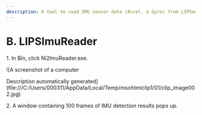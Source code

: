 ```yaml
---
description: A tool to read IMU sensor data (Accel. & Gyro) from LIPSedge camera.
---
```


# B. LIPSImuReader

1\.     In Bin, click Ni2ImuReader.exe.

![A screenshot of a computer

Description automatically generated](file:///C:/Users/000311/AppData/Local/Temp/msohtmlclip1/01/clip\_image002.jpg)

&#x20;

2\.     A window containing 100 frames of IMU detection results pops up.
